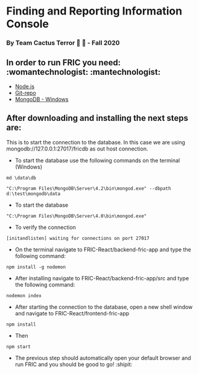 # Finding and Reporting Information Console
### By Team Cactus Terror :cactus: :ghost: - Fall 2020 

## In order to run FRIC you need: :womantechnologist: :mantechnologist:

- [Node.js](https://nodejs.org/en/) 
- [Git-repo](https://github.com/lagutierrez13/FRIC-React)
- [MongoDB - Windows](https://fastdl.mongodb.org/windows/mongodb-windows-x86_64-4.4.2-signed.msi)

## After downloading and installing the next steps are:

This is to start the connection to the database. In this case we are using mongodb://127.0.0.1:27017/fricdb as out host connection. 

- To start the database use the following commands on the terminal (Windows)
```
md \data\db
```
```
"C:\Program Files\MongoDB\Server\4.2\bin\mongod.exe" --dbpath d:\test\mongodb\data
```
- To start the database 
```
"C:\Program Files\MongoDB\Server\4.0\bin\mongod.exe"
```
- To verify the connection
```
[initandlisten] waiting for connections on port 27017
```

- On the terminal navigate to FRIC-React/backend-fric-app and type the following command:
```
npm install -g nodemon

```
- After installing navigate to FRIC-React/backend-fric-app/src and type the following command:
```
nodemon index
```

- After starting the connection to the database, open a new shell window and navigate to FRIC-React/frontend-fric-app
```
npm install
```
- Then
```
npm start
```
- The previous step should automatically open your default browser and run FRIC and you should be good to go! :shipit:



